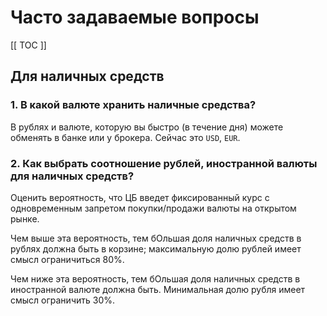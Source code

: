 # Часто задаваемые вопросы

[[ TOC ]]

## Для наличных средств

### 1. В какой валюте хранить наличные средства?

В рублях и валюте, которую вы быстро (в течение дня) можете обменять в банке или у брокера. Сейчас это `USD`, `EUR`.


### 2. Как выбрать соотношение рублей, иностранной валюты для наличных средств?

Оценить вероятность, что ЦБ введет фиксированный курс с одновременным запретом покупки/продажи валюты на открытом рынке. 

Чем выше эта вероятность, тем бОльшая доля наличных средств в рублях должна быть в корзине; максимальную долю рублей имеет смысл ограничиться 80%. 

Чем ниже эта вероятность, тем бОльшая доля наличных средств в иностранной валюте должна быть. Минимальная долю рубля имеет смысл ограничить 30%.
